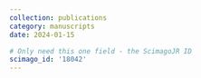 ```yaml
---
collection: publications
category: manuscripts
date: 2024-01-15

# Only need this one field - the ScimagoJR ID
scimago_id: '18042'
---
```


